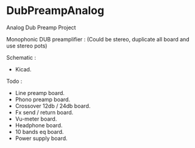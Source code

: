 # DubPreampAnalog
Analog Dub Preamp Project

Monophonic DUB preamplifier :
(Could be stereo, duplicate all board and use stereo pots)

Schematic :
- Kicad.

Todo :
- Line preamp board.
- Phono preamp board.
- Crossover 12db / 24db board.
- Fx send / return board.
- Vu-meter board.
- Headphone board.
- 10 bands eq board.
- Power supply board.
